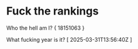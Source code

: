 # Fuck the rankings

Who the hell am I?
{ 18151063 }

What fucking year is it?
[ 2025-03-31T13:56:40Z ]
